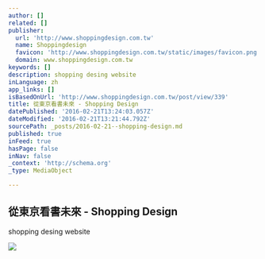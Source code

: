 ```yaml
---
author: []
related: []
publisher:
  url: 'http://www.shoppingdesign.com.tw'
  name: Shoppingdesign
  favicon: 'http://www.shoppingdesign.com.tw/static/images/favicon.png'
  domain: www.shoppingdesign.com.tw
keywords: []
description: shopping desing website
inLanguage: zh
app_links: []
isBasedOnUrl: 'http://www.shoppingdesign.com.tw/post/view/339'
title: 從東京看書未來 - Shopping Design
datePublished: '2016-02-21T13:24:03.057Z'
dateModified: '2016-02-21T13:21:44.792Z'
sourcePath: _posts/2016-02-21--shopping-design.md
published: true
inFeed: true
hasPage: false
inNav: false
_context: 'http://schema.org'
_type: MediaObject

---
```

<article style=""><h1>從東京看書未來 - Shopping Design</h1><p>shopping desing website</p><img src="https://3.bp.blogspot.com/-8P4PWUvcBjE/VrG66D5migI/AAAAAAAB5xs/ejoT7yR8aVs/s1280/" /></article>